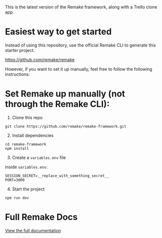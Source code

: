 This is the latest version of the Remake framework, along with a Trello clone app.

# Easiest way to get started

Instead of using this repository, use the official Remake CLI to generate this starter project.

https://github.com/remake/remake

However, if you want to set it up manually, feel free to follow the following instructions:

# Set Remake up manually (not through the Remake CLI):

1. Clone this repo

```
git clone https://github.com/remake/remake-framework.git
```

2. Install dependencies

```
cd remake-framework
npm install
```

3. Create a `variables.env` file

inside `variables.env`:
```
SESSION_SECRET=__replace_with_something_secret__
PORT=3000
```

4. Start the project

```
npm run dev
```

# Full Remake Docs

[View the full documentation](https://remaketheweb.com)

